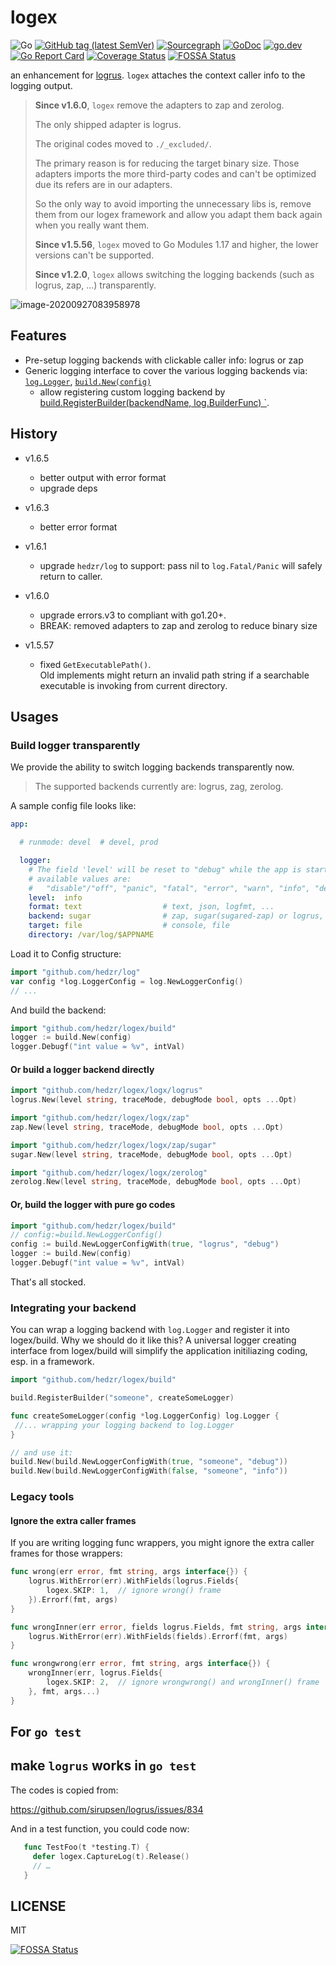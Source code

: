 # logex

![Go](https://github.com/hedzr/logex/workflows/Go/badge.svg)
[![GitHub tag (latest SemVer)](https://img.shields.io/github/tag/hedzr/logex.svg?label=release)](https://github.com/hedzr/logex/releases)
[![Sourcegraph](https://sourcegraph.com/github.com/hedzr/logex/-/badge.svg)](https://sourcegraph.com/github.com/hedzr/logex?badge)
[![GoDoc](https://img.shields.io/badge/godoc-reference-blue.svg?style=flat)](https://godoc.org/github.com/hedzr/logex)
[![go.dev](https://img.shields.io/badge/go.dev-reference-green)](https://pkg.go.dev/github.com/hedzr/logex)
[![Go Report Card](https://goreportcard.com/badge/github.com/hedzr/logex)](https://goreportcard.com/report/github.com/hedzr/logex)
[![Coverage Status](https://coveralls.io/repos/github/hedzr/logex/badge.svg?branch=master)](https://coveralls.io/github/hedzr/logex?branch=master) <!--
 [![codecov](https://codecov.io/gh/hedzr/logex/branch/master/graph/badge.svg)](https://codecov.io/gh/hedzr/logex) -->
[![FOSSA Status](https://app.fossa.com/api/projects/git%2Bgithub.com%2Fhedzr%2Flogex.svg?type=shield)](https://app.fossa.com/projects/git%2Bgithub.com%2Fhedzr%2Flogex?ref=badge_shield)

an enhancement for [logrus](https://github.com/sirupsen/logrus). `logex` attaches the context caller info to the logging output.

> **Since v1.6.0**, `logex` remove the adapters to zap and zerolog.
>
> The only shipped adapter is logrus.
>
> The original codes moved to `./_excluded/`.
>
> The primary reason is for reducing the target binary size. Those
> adapters imports the more third-party codes and can't be optimized
> due its refers are in our adapters.
>
> So the only way to avoid importing the unnecessary libs is, remove
> them from our logex framework and allow you adapt them back again
> when you really want them.
>
> **Since v1.5.56**, `logex` moved to Go Modules 1.17 and higher, the
> lower versions can't be supported.
>
> **Since v1.2.0**, `logex` allows switching the logging backends (such
> as logrus, zap, ...) transparently.

![image-20200927083958978](https://i.loli.net/2020/09/27/LYlAcGUOa3CIeR7.png)

## Features

- Pre-setup logging backends with clickable caller info: logrus or zap
- Generic logging interface to cover the various logging backends via: [`log.Logger`](https://github.com/hedzr/log/blob/master/logger.go#L10), [`build.New(config)`](https://github.com/hedzr/logex/blob/master/build/builder.go#L14)
  - allow registering custom logging backend by [build.RegisterBuilder(backendName, log.BuilderFunc) `](https://github.com/hedzr/logex/blob/master/build/builder.go#L43).

## History

- v1.6.5
  - better output with error format
  - upgrade deps 

- v1.6.3
  - better error format

- v1.6.1
  - upgrade `hedzr/log` to support: pass nil to `log.Fatal/Panic` will safely return to caller.

- v1.6.0
  - upgrade errors.v3 to compliant with go1.20+.
  - BREAK: removed adapters to zap and zerolog to reduce binary size

- v1.5.57
  - fixed `GetExecutablePath()`.  
    Old implements might return an invalid path string if a searchable executable is invoking from current directory.

## Usages

### Build logger transparently

We provide the ability to switch logging backends transparently now.

> The supported backends currently are: logrus, zag, zerolog.

A sample config file looks like:

```yaml
app:

  # runmode: devel  # devel, prod

  logger:
    # The field 'level' will be reset to "debug" while the app is started up within a debugger
    # available values are:
    #   "disable"/"off", "panic", "fatal", "error", "warn", "info", "debug", "trace"
    level:  info
    format: text                  # text, json, logfmt, ...
    backend: sugar                # zap, sugar(sugared-zap) or logrus, zerolog
    target: file                  # console, file
    directory: /var/log/$APPNAME
```

Load it to Config structure:

```go
import "github.com/hedzr/log"
var config *log.LoggerConfig = log.NewLoggerConfig()
// ...
```

And build the backend:

```go
import "github.com/hedzr/logex/build"
logger := build.New(config)
logger.Debugf("int value = %v", intVal)
```

#### Or build a logger backend directly

```go
import "github.com/hedzr/logex/logx/logrus"
logrus.New(level string, traceMode, debugMode bool, opts ...Opt)

import "github.com/hedzr/logex/logx/zap"
zap.New(level string, traceMode, debugMode bool, opts ...Opt)

import "github.com/hedzr/logex/logx/zap/sugar"
sugar.New(level string, traceMode, debugMode bool, opts ...Opt)

import "github.com/hedzr/logex/logx/zerolog"
zerolog.New(level string, traceMode, debugMode bool, opts ...Opt)

```

#### Or, build the logger with pure go codes

```go
import "github.com/hedzr/logex/build"
// config:=build.NewLoggerConfig()
config := build.NewLoggerConfigWith(true, "logrus", "debug")
logger := build.New(config)
logger.Debugf("int value = %v", intVal)
```

That's all stocked.

### Integrating your backend

You can wrap a logging backend with `log.Logger` and register it into logex/build. Why we should do it like this? A universal logger creating interface from logex/build will simplify the application initiliazing coding, esp. in a framework.

```go
import "github.com/hedzr/logex/build"

build.RegisterBuilder("someone", createSomeLogger)

func createSomeLogger(config *log.LoggerConfig) log.Logger {
 //... wrapping your logging backend to log.Logger
}

// and use it:
build.New(build.NewLoggerConfigWith(true, "someone", "debug"))
build.New(build.NewLoggerConfigWith(false, "someone", "info"))
```

### Legacy tools

#### Ignore the extra caller frames

If you are writing logging func wrappers, you might ignore the extra caller frames for those wrappers:

```go
func wrong(err error, fmt string, args interface{}) {
    logrus.WithError(err).WithFields(logrus.Fields{
        logex.SKIP: 1,  // ignore wrong() frame
    }).Errorf(fmt, args)
}

func wrongInner(err error, fields logrus.Fields, fmt string, args interface{}) {
    logrus.WithError(err).WithFields(fields).Errorf(fmt, args)
}

func wrongwrong(err error, fmt string, args interface{}) {
    wrongInner(err, logrus.Fields{
        logex.SKIP: 2,  // ignore wrongwrong() and wrongInner() frame
    }, fmt, args...)
}
```

## For `go test`

## make `logrus` works in `go test`

The codes is copied from:

<https://github.com/sirupsen/logrus/issues/834>

And in a test function, you could code now:

```go
   func TestFoo(t *testing.T) {
     defer logex.CaptureLog(t).Release()
     // …
   }
```

## LICENSE

MIT

[![FOSSA Status](https://app.fossa.com/api/projects/git%2Bgithub.com%2Fhedzr%2Flogex.svg?type=large)](https://app.fossa.com/projects/git%2Bgithub.com%2Fhedzr%2Flogex?ref=badge_large)
